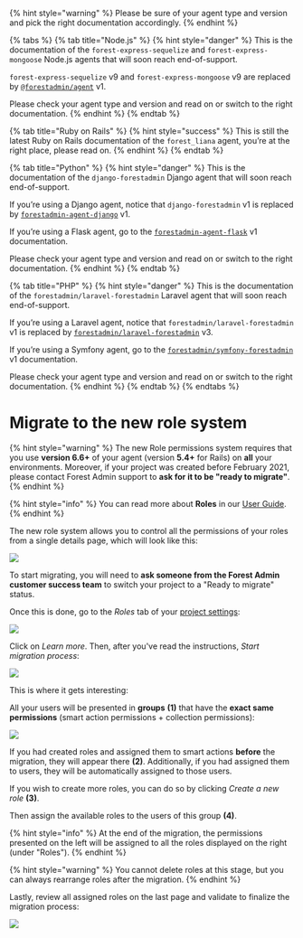 {% hint style="warning" %}
Please be sure of your agent type and version and pick the right documentation accordingly.
{% endhint %}

{% tabs %}
{% tab title="Node.js" %}
{% hint style="danger" %}
This is the documentation of the `forest-express-sequelize` and `forest-express-mongoose` Node.js agents that will soon reach end-of-support.

`forest-express-sequelize` v9 and `forest-express-mongoose` v9 are replaced by [`@forestadmin/agent`](https://docs.forestadmin.com/developer-guide-agents-nodejs/) v1.

Please check your agent type and version and read on or switch to the right documentation.
{% endhint %}
{% endtab %}

{% tab title="Ruby on Rails" %}
{% hint style="success" %}
This is still the latest Ruby on Rails documentation of the `forest_liana` agent, you’re at the right place, please read on.
{% endhint %}
{% endtab %}

{% tab title="Python" %}
{% hint style="danger" %}
This is the documentation of the `django-forestadmin` Django agent that will soon reach end-of-support.

If you’re using a Django agent, notice that `django-forestadmin` v1 is replaced by [`forestadmin-agent-django`](https://docs.forestadmin.com/developer-guide-agents-python) v1.

If you’re using a Flask agent, go to the [`forestadmin-agent-flask`](https://docs.forestadmin.com/developer-guide-agents-python) v1 documentation.

Please check your agent type and version and read on or switch to the right documentation.
{% endhint %}
{% endtab %}

{% tab title="PHP" %}
{% hint style="danger" %}
This is the documentation of the `forestadmin/laravel-forestadmin` Laravel agent that will soon reach end-of-support.

If you’re using a Laravel agent, notice that `forestadmin/laravel-forestadmin` v1 is replaced by [`forestadmin/laravel-forestadmin`](https://docs.forestadmin.com/developer-guide-agents-php) v3.

If you’re using a Symfony agent, go to the [`forestadmin/symfony-forestadmin`](https://docs.forestadmin.com/developer-guide-agents-php) v1 documentation.

Please check your agent type and version and read on or switch to the right documentation.
{% endhint %}
{% endtab %}
{% endtabs %}

# Migrate to the new role system

{% hint style="warning" %}
The new Role permissions system requires that you use **version 6.6+** of your agent (version **5.4+** for Rails) on **all** your environments. Moreover, if your project was created before February 2021, please contact Forest Admin support to **ask for it to be "ready to migrate"**.
{% endhint %}

{% hint style="info" %}
You can read more about **Roles** in our [User Guide](https://docs.forestadmin.com/user-guide/project-settings/teams-and-users/manage-roles).
{% endhint %}

The new role system allows you to control all the permissions of your roles from a single details page, which will look like this:‌

![](https://gblobscdn.gitbook.com/assets%2F-LR7SWfEwsNtj_ZiSkSA%2F-MNNSk_u0UnHADDKehQM%2F-MNNThkOzU_zJCmNa0X0%2Fimage.png?alt=media&token=85dfb86d-5bb4-4b55-b866-6429e7111fad)

To start migrating, you will need to **ask someone from the Forest Admin customer success team** to switch your project to a "Ready to migrate" status.‌

Once this is done, go to the _Roles_ tab of your [project settings](https://docs.forestadmin.com/user-guide/project-settings/teams-and-users/manage-roles):‌

![](https://gblobscdn.gitbook.com/assets%2F-LR7SWfEwsNtj_ZiSkSA%2F-MNNSk_u0UnHADDKehQM%2F-MNNTPbtZevfRh3GD7Ia%2Fimage.png?alt=media&token=08276a33-ba62-4ad8-bda5-9c5a81fad437)

Click on _Learn more_. Then, after you've read the instructions, _Start migration process_:‌

![](https://gblobscdn.gitbook.com/assets%2F-LR7SWfEwsNtj_ZiSkSA%2F-MNNSk_u0UnHADDKehQM%2F-MNNUH7HsXs-mME-kTHY%2Fimage.png?alt=media&token=db2b0fc4-7123-4005-86cd-405dfb8e8464)

This is where it gets interesting:‌

All your users will be presented in **groups** **(1)** that have the **exact same permissions** (smart action permissions + collection permissions):‌

![](https://gblobscdn.gitbook.com/assets%2F-LR7SWfEwsNtj_ZiSkSA%2F-MNNSk_u0UnHADDKehQM%2F-MNNXNd1bi17vgJLTtCE%2FCapture%20d%E2%80%99e%CC%81cran%202020-11-30%20a%CC%80%2010.39.26.png?alt=media&token=9b698722-4582-4c81-9bac-19e138be4f00)

If you had created roles and assigned them to smart actions **before** the migration, they will appear there **(2)**. Additionally, if you had assigned them to users, they will be automatically assigned to those users.‌

If you wish to create more roles, you can do so by clicking _Create a new role_ **(3)**.‌

Then assign the available roles to the users of this group **(4)**.

{% hint style="info" %}
At the end of the migration, the permissions presented on the left will be assigned to all the roles displayed on the right (under "Roles").
{% endhint %}

{% hint style="warning" %}
You cannot delete roles at this stage, but you can always rearrange roles after the migration.‌
{% endhint %}

Lastly, review all assigned roles on the last page and validate to finalize the migration process:

![](https://gblobscdn.gitbook.com/assets%2F-LR7SWfEwsNtj_ZiSkSA%2F-MNNSk_u0UnHADDKehQM%2F-MNNZTkhuc6vmMGv-dox%2Fimage.png?alt=media&token=f341149a-665d-445e-8274-e2e0825b5833)
